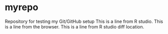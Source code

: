 # myrepo
Repository for testing my Git/GitHub setup
This is a line from R studio.
This is a line from the browser.
This is a line from R studio diff location.